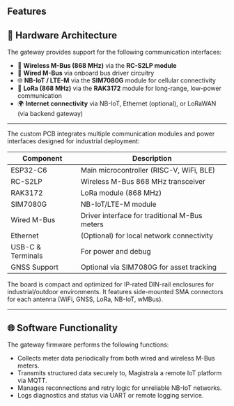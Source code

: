 
## Features

## 🔧 Hardware Architecture

The gateway provides support for the following communication interfaces:

- 📶 **Wireless M-Bus (868 MHz)** via the **RC-S2LP module**
- 🔌 **Wired M-Bus** via onboard bus driver circuitry
- 🌐 **NB-IoT / LTE-M** via the **SIM7080G** module for cellular connectivity
- 📡 **LoRa (868 MHz)** via the **RAK3172** module for long-range, low-power communication
- 🌍 **Internet connectivity** via NB-IoT, Ethernet (optional), or LoRaWAN (via backend gateway)

---

The custom PCB integrates multiple communication modules and power interfaces designed for industrial deployment:

| Component       | Description                                 |
|----------------|---------------------------------------------|
| ESP32-C6       | Main microcontroller (RISC-V, WiFi, BLE)    |
| RC-S2LP        | Wireless M-Bus 868 MHz transceiver           |
| RAK3172        | LoRa module (868 MHz)                        |
| SIM7080G       | NB-IoT/LTE-M module                          |
| Wired M-Bus    | Driver interface for traditional M-Bus meters |
| Ethernet       | (Optional) for local network connectivity    |
| USB-C & Terminals | For power and debug                       |
| GNSS Support   | Optional via SIM7080G for asset tracking     |

The board is compact and optimized for IP-rated DIN-rail enclosures for industrial/outdoor environments. It features side-mounted SMA connectors for each antenna (WiFi, GNSS, LoRa, NB-IoT, wMBus).

---

## 🌐 Software Functionality

The gateway firmware performs the following functions:

- Collects meter data periodically from both wired and wireless M-Bus meters.
- Transmits structured data securely to, Magistrala a remote IoT platform via MQTT.
- Manages reconnections and retry logic for unreliable NB-IoT networks.
- Logs diagnostics and status via UART or remote logging service.